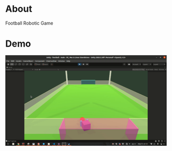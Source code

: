 # About
Football Robotic Game

# Demo     
[![Watch the video](https://github.com/khaleddallah/BallGame/blob/main/screenshot.png)](https://github.com/khaleddallah/BallGame/blob/main/demo.mp4)
